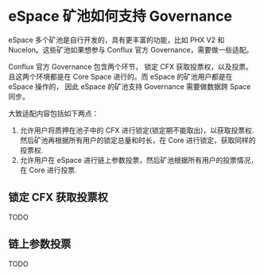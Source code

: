 # eSpace 矿池如何支持 Governance

eSpace 多个矿池是自行开发的，具有更丰富的功能，比如 PHX V2 和 Nucelon。这些矿池如果想参与 Conflux 官方 Governance，需要做一些适配。

Conflux 官方 Governance 包含两个环节， 锁定 CFX 获取投票权，以及投票。且这两个环境都是在 Core Space 进行的。而 eSpace 的矿池用户都是在 eSpace 操作的， 因此 eSpace 的矿池支持 Governance 需要做数据跨 Space 同步。

大致适配内容包括如下两点：

1. 允许用户将质押在池子中的 CFX 进行锁定(锁定期不能取出)，以获取投票权. 然后矿池再根据所有用户的锁定总量和时长，在 Core 进行锁定，获取同样的投票权.
2. 允许用户在 eSpace 进行链上参数投票，然后矿池根据所有用户的投票情况，在 Core 进行投票.

## 锁定 CFX 获取投票权

TODO

## 链上参数投票

TODO
